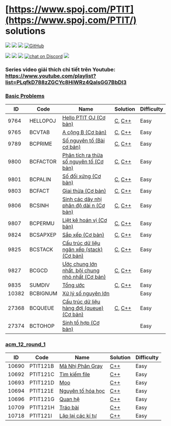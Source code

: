 [https://www.spoj.com/PTIT](https://www.spoj.com/PTIT/) solutions
========

<p align="left">
  <a href="#"><img src="https://img.shields.io/endpoint?url=https%3A%2F%2Fhits.dwyl.com%2Ftmsangdev%2Fspoj-ptit-solution.json&label=visitors&color=blue"></a>
  <a href="#"><img src="https://img.shields.io/badge/language-C%2CC++-blue"></a>
  <a href="#"><img src="https://img.shields.io/github/repo-size/tmsangdev/spoj-ptit-solutions"></a>
  <a href="https://github.com/tmsangdev/spoj-ptit-solutions/blob/main/LICENSE"><img alt="GitHub" src="https://img.shields.io/github/license/tmsangdev/spoj-ptit-solutions?label=License"></a>
</p>

<p align="left">
  <a href="https://github.com/tmsangdev"><img src="https://img.shields.io/badge/author-tmsangdev-41454A?logo=github&labelColor=grey"></a>
  <a href="https://facebook.com/tmsangdev"><img src="https://img.shields.io/badge/facebook-tmsangdev-41454A?logo=facebook&logoColor=white&labelColor=blue"></a>
  <a href="https://www.youtube.com/@tmsangdev"><img src="https://img.shields.io/badge/youtube-tmsangdev-41454A?logo=youtube&logoColor=white&labelColor=red"></a>
  <a href="https://discord.gg/ajXr5kRKkk">
        <img src="https://img.shields.io/discord/994125923819458590?logo=discord&logoColor=white&labelColor=5865F2&color=green"
            alt="chat on Discord"></a>
  <a href="https://viblo.asia/u/tmsangdev"><img src="https://img.shields.io/badge/viblo-tmsangdev-white"></a>
</p>

### Series video giải thích chi tiết trên Youtube: https://www.youtube.com/playlist?list=PLqfkD788zZGCYc8HiWRz4QalsGG7BbDl3

### [Basic Problems](https://www.spoj.com/PTIT/problems/basic/all)

| ID | Code | Name | Solution | Difficulty |
| --- | ----- | ----- | -------- | ---------- |
| 9764 | HELLOPOJ | [Hello PTIT OJ (Cơ bản)](https://www.spoj.com/PTIT/problems/HELLOPOJ) | [C](./basic-problems-using-c/HELLOPOJ.c), [C++](./basic-problems-using-cpp/HELLOPOJ.cpp) | Easy |
| 9765 | BCVTAB | [A cộng B (Cơ bản)](https://www.spoj.com/PTIT/problems/BCVTAB) | [C](./basic-problems-using-c/BCVTAB.c), [C++](./basic-problems-using-cpp/BCVTAB.cpp) | Easy |
| 9789 | BCPRIME | [Số nguyên tố (Bài cơ bản)](https://www.spoj.com/PTIT/problems/BCPRIME) | [C](./basic-problems-using-c/BCPRIME.c), [C++](./basic-problems-using-cpp/BCPRIME.cpp) | Easy |
| 9800 | BCFACTOR | [Phân tích ra thừa số nguyên tố (Cơ bản)](https://www.spoj.com/PTIT/problems/BCFACTOR) | [C](./basic-problems-using-c/BCFACTOR.c), [C++](./basic-problems-using-cpp/BCFACTOR.cpp) | Easy |
| 9801 | BCPALIN | [Số đối xứng (Cơ bản)](https://www.spoj.com/PTIT/problems/BCPALIN) | [C](./basic-problems-using-c/BCPALIN.c), [C++](./basic-problems-using-cpp/BCPALIN.cpp) | Easy |
| 9803 | BCFACT | [Giai thừa (Cơ bản)](https://www.spoj.com/PTIT/problems/BCFACT) | [C](./basic-problems-using-c/BCFACT.c), [C++](./basic-problems-using-cpp/BCFACT.cpp) | Easy |
| 9806 | BCSINH | [Sinh các dãy nhị phân độ dài n (Cơ bản)](https://www.spoj.com/PTIT/problems/BCSINH) | [C](./basic-problems-using-c/BCSINH.c), [C++](./basic-problems-using-cpp/BCSINH.cpp) | Easy |
| 9807 | BCPERMU | [Liệt kê hoán vị (Cơ bản)](https://www.spoj.com/PTIT/problems/BCPERMU) | [C](./basic-problems-using-c/BCPERMU.c), [C++](./basic-problems-using-cpp/BCPERMU.cpp) | Easy |
| 9824 | BCSAPXEP | [Sắp xếp (Cơ bản)](https://www.spoj.com/PTIT/problems/BCSAPXEP) | [C](./basic-problems-using-c/BCSAPXEP.c), [C++](./basic-problems-using-cpp/BCSAPXEP.cpp) | Easy |
| 9825 | BCSTACK | [Cấu trúc dữ liệu ngăn xếp (stack) (Cơ bản)](https://www.spoj.com/PTIT/problems/BCSTACK) | [C](./basic-problems-using-c/BCSTACK.c), [C++](./basic-problems-using-cpp/BCSTACK.cpp) | Easy |
| 9827 | BCGCD | [Ước chung lớn nhất, bội chung nhỏ nhất (Cơ bản)](https://www.spoj.com/PTIT/problems/BCGCD) | [C](./basic-problems-using-c/BCGCD.c), [C++](./basic-problems-using-cpp/BCGCD.cpp) | Easy |
| 9835 | SUMDIV | [Tổng ước](https://www.spoj.com/PTIT/problems/SUMDIV) | [C](./basic-problems-using-c/SUMDIV.c), [C++](./basic-problems-using-cpp/SUMDIV.cpp) | Easy |
| 10382 | BCBIGNUM | [Xử lý số nguyên lớn](https://www.spoj.com/PTIT/problems/BCBIGNUM) |  | Easy |
| 27368 | BCQUEUE | [Cấu trúc dữ liệu hàng đợi (queue) (Cơ bản)](https://www.spoj.com/PTIT/problems/BCQUEUE) | [C](./basic-problems-using-c/BCQUEUE.c), [C++](./basic-problems-using-cpp/BCQUEUE.cpp) | Easy |
| 27374 | BCTOHOP | [Sinh tổ hợp (Cơ bản)](https://www.spoj.com/PTIT/problems/BCTOHOP) |  | Easy |

### [acm_12_round_1](https://www.spoj.com/PTIT/problems/acm_12_round_1/)

| ID | Code | Name | Solution | Difficulty |
| --- | ----- | ----- | -------- | ---------- |
| 10690 | PTIT121B | [Mã Nhị Phân Gray](https://www.spoj.com/PTIT/problems/PTIT121B) | [C++](./basic-problems-using-cpp/PTIT121B.cpp) | Easy |
| 10692 | PTIT121C | [Tìm kiếm file](https://www.spoj.com/PTIT/problems/PTIT121C) | [C++](./basic-problems-using-cpp/PTIT121C.cpp) | Easy |
| 10693 | PTIT121D | [Moo](https://www.spoj.com/PTIT/problems/PTIT121D) | [C++](./basic-problems-using-cpp/PTIT121D.cpp) | Easy |
| 10694 | PTIT121E | [Nguyên tố hóa học](https://www.spoj.com/PTIT/problems/PTIT121E) | [C++](./basic-problems-using-cpp/PTIT121E.cpp) | Easy |
| 10696 | PTIT121G | [Quan hệ](https://www.spoj.com/PTIT/problems/PTIT121G) | [C++](./basic-problems-using-cpp/PTIT121G.cpp) | Easy |
| 10709 | PTIT121H | [Tráo bài](https://www.spoj.com/PTIT/problems/PTIT121H) | [C++](./basic-problems-using-cpp/PTIT121H.cpp) | Easy |
| 10718 | PTIT121I | [Lặp lại các kí tự](https://www.spoj.com/PTIT/problems/PTIT121I) | [C++](./basic-problems-using-cpp/PTIT121I.cpp) | Easy |
